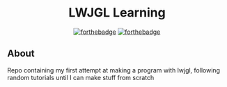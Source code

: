 <div align="center">

# LWJGL Learning
[![forthebadge](https://forthebadge.com/images/badges/made-with-java.svg)](https://forthebadge.com)
[![forthebadge](https://forthebadge.com/images/badges/it-works-why.svg)](https://forthebadge.com)

</div>

## About 
Repo containing my first attempt at making a program with lwjgl, following random tutorials until I can make stuff from scratch
